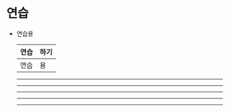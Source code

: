 # 연습
- 연습용



  |연습   |  하기 |
  |---|---|
  |연습   | 용 |

  -----

  -------

  -------

  ---------

  -------